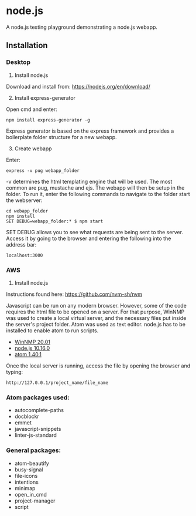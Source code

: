 # node.js

A node.js testing playground demonstrating a node.js webapp.

## Installation

### Desktop

1. Install node.js

Download and install from: https://nodejs.org/en/download/

2. Install express-generator

Open cmd and enter:

```
npm install express-generator -g
```

Express generator is based on the express framework and provides a boilerplate folder structure for a new webapp.

3. Create webapp

Enter:

```
express -v pug webapp_folder
```

-v determines the html templating engine that will be used. The most common are pug, mustache and ejs. The webapp will then be setup in the folder. To run it, enter the following commands to navigate to the folder start the webserver:

```
cd webapp_folder
npm install
SET DEBUG=webapp_folder:* $ npm start
```

SET DEBUG allows you to see what requests are being sent to the server. Access it by going to the browser and entering the following into the address bar:

```
localhost:3000
```

### AWS

1. Install node.js

Instructions found here: https://github.com/nvm-sh/nvm



Javascript can be run on any modern browser. However, some of the code requires the html file to be opened on a server. For that purpose, WinNMP was used to create a local virtual server, and the necessary files put inside the server's project folder. Atom was used as text editor. node.js has to be installed to enable atom to run scripts.

* [WinNMP 20.01](https://winnmp.wtriple.com/)
* [node.js 10.16.0](https://nodejs.org/en/)
* [atom 1.40.1](https://atom.io/)

Once the local server is running, access the file by opening the browser and typing:
```
http://127.0.0.1/project_name/file_name
```

### Atom packages used:

* autocomplete-paths
* docblockr
* emmet
* javascript-snippets
* linter-js-standard

### General packages:

* atom-beautify
* busy-signal
* file-icons
* intentions
* minimap
* open_in_cmd
* project-manager
* script
